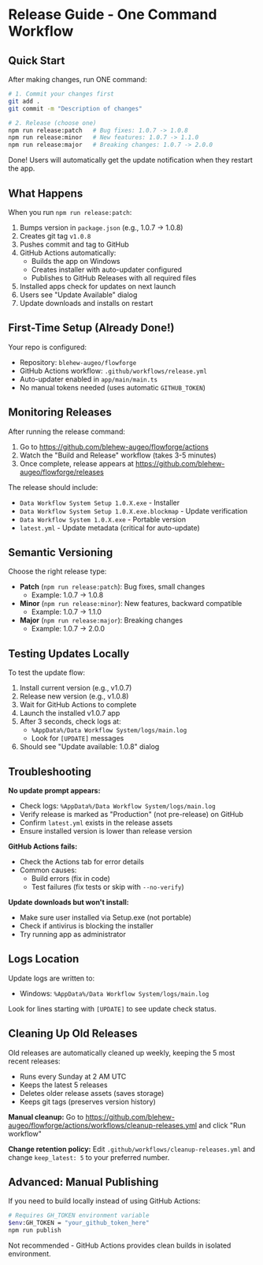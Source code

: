 # Release Guide - One Command Workflow

## Quick Start

After making changes, run ONE command:

```bash
# 1. Commit your changes first
git add .
git commit -m "Description of changes"

# 2. Release (choose one)
npm run release:patch   # Bug fixes: 1.0.7 -> 1.0.8
npm run release:minor   # New features: 1.0.7 -> 1.1.0
npm run release:major   # Breaking changes: 1.0.7 -> 2.0.0
```

Done! Users will automatically get the update notification when they restart the app.

## What Happens

When you run `npm run release:patch`:

1. Bumps version in `package.json` (e.g., 1.0.7 -> 1.0.8)
2. Creates git tag `v1.0.8`
3. Pushes commit and tag to GitHub
4. GitHub Actions automatically:
   - Builds the app on Windows
   - Creates installer with auto-updater configured
   - Publishes to GitHub Releases with all required files
5. Installed apps check for updates on next launch
6. Users see "Update Available" dialog
7. Update downloads and installs on restart

## First-Time Setup (Already Done!)

Your repo is configured:
- Repository: `blehew-augeo/flowforge`
- GitHub Actions workflow: `.github/workflows/release.yml`
- Auto-updater enabled in `app/main/main.ts`
- No manual tokens needed (uses automatic `GITHUB_TOKEN`)

## Monitoring Releases

After running the release command:

1. Go to https://github.com/blehew-augeo/flowforge/actions
2. Watch the "Build and Release" workflow (takes 3-5 minutes)
3. Once complete, release appears at https://github.com/blehew-augeo/flowforge/releases

The release should include:
- `Data Workflow System Setup 1.0.X.exe` - Installer
- `Data Workflow System Setup 1.0.X.exe.blockmap` - Update verification
- `Data Workflow System 1.0.X.exe` - Portable version
- `latest.yml` - Update metadata (critical for auto-update)

## Semantic Versioning

Choose the right release type:

- **Patch** (`npm run release:patch`): Bug fixes, small changes
  - Example: 1.0.7 -> 1.0.8
- **Minor** (`npm run release:minor`): New features, backward compatible
  - Example: 1.0.7 -> 1.1.0
- **Major** (`npm run release:major`): Breaking changes
  - Example: 1.0.7 -> 2.0.0

## Testing Updates Locally

To test the update flow:

1. Install current version (e.g., v1.0.7)
2. Release new version (e.g., v1.0.8)
3. Wait for GitHub Actions to complete
4. Launch the installed v1.0.7 app
5. After 3 seconds, check logs at:
   - `%AppData%/Data Workflow System/logs/main.log`
   - Look for `[UPDATE]` messages
6. Should see "Update available: 1.0.8" dialog

## Troubleshooting

**No update prompt appears:**
- Check logs: `%AppData%/Data Workflow System/logs/main.log`
- Verify release is marked as "Production" (not pre-release) on GitHub
- Confirm `latest.yml` exists in the release assets
- Ensure installed version is lower than release version

**GitHub Actions fails:**
- Check the Actions tab for error details
- Common causes:
  - Build errors (fix in code)
  - Test failures (fix tests or skip with `--no-verify`)

**Update downloads but won't install:**
- Make sure user installed via Setup.exe (not portable)
- Check if antivirus is blocking the installer
- Try running app as administrator

## Logs Location

Update logs are written to:
- Windows: `%AppData%/Data Workflow System/logs/main.log`

Look for lines starting with `[UPDATE]` to see update check status.

## Cleaning Up Old Releases

Old releases are automatically cleaned up weekly, keeping the 5 most recent releases:

- Runs every Sunday at 2 AM UTC
- Keeps the latest 5 releases
- Deletes older release assets (saves storage)
- Keeps git tags (preserves version history)

**Manual cleanup:**
Go to https://github.com/blehew-augeo/flowforge/actions/workflows/cleanup-releases.yml and click "Run workflow"

**Change retention policy:**
Edit `.github/workflows/cleanup-releases.yml` and change `keep_latest: 5` to your preferred number.

## Advanced: Manual Publishing

If you need to build locally instead of using GitHub Actions:

```bash
# Requires GH_TOKEN environment variable
$env:GH_TOKEN = "your_github_token_here"
npm run publish
```

Not recommended - GitHub Actions provides clean builds in isolated environment.

